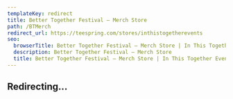 ```yaml
---
templateKey: redirect
title: Better Together Festival — Merch Store
path: /BTMerch
redirect_url: https://teespring.com/stores/inthistogetherevents
seo:
  browserTitle: Better Together Festival — Merch Store | In This Together Events
  description: Better Together Festival — Merch Store
  title: Better Together Festival — Merch Store | In This Together Events
---
```

## Redirecting...